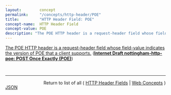 ```yaml
---
layout:        concept
permalink:     "/concepts/http-header/POE"
title:         "HTTP Header Field: POE"
concept-name:  HTTP Header Field
concept-value: POE
description: "The POE HTTP header is a request-header field whose field-value indicates the version of POE that a client supports."
---
```


[The POE HTTP header is a request-header field whose field-value indicates the version of POE that a client supports.](http://tools.ietf.org/html/draft-nottingham-http-poe-00#section-4 "Read documentation for HTTP Header Field &#34;POE&#34;") (**[Internet Draft nottingham-http-poe: POST Once Exactly (POE)](/specs/IETF/I-D/nottingham-http-poe "This specification describes a pattern of use that allows HTTP clients to automatically retry POST requests in a manner that assures no unintended side effects will take place, and defines mechanisms to allow implementations to automatically determine when such patterns are supported.")**)

<br/>
<hr/>

<p style="float : left"><a href="./POE.json" title="JSON representing this particular Web Concept value">JSON</a></p>
<p style="text-align: right">Return to list of all ( <a href="../http-header/">HTTP Header Fields</a> | <a href="../">Web Concepts</a> )</p>
